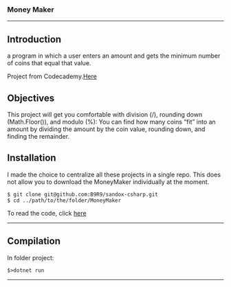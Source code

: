 ### Money Maker

***
## Introduction  
a program in which a user enters an amount and gets the minimum number of coins that equal that value. 

Project from Codecademy.[Here](https://www.codecademy.com/courses/learn-c-sharp/projects/csharp-money-maker-live)

## Objectives
This project will get you comfortable with division (/), rounding down (Math.Floor()), and modulo (%): You can find how many coins 
“fit” into an amount by dividing the amount by the coin value, rounding down, and finding the remainder.

## Installation  
I made the choice to centralize all these projects in a single repo. 
This does not allow you to download the MoneyMaker individually at the moment.
```
$ git clone git@github.com:B9R9/sandox-csharp.git
$ cd ../path/to/the/folder/MoneyMaker
```
To read the code, click [here](./Program.cs)
***
## Compilation
In folder project:  
```
$>dotnet run
```
***
